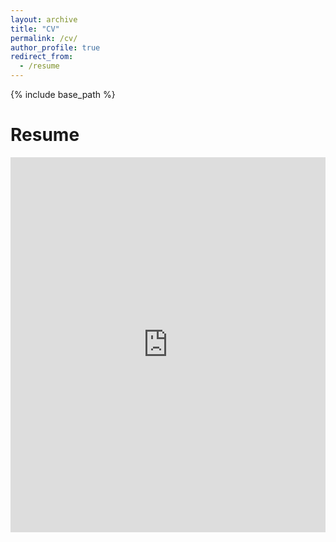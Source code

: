 ```yaml
---
layout: archive
title: "CV"
permalink: /cv/
author_profile: true
redirect_from:
  - /resume
---
```


{% include base_path %}

<div class="container my-5">
    <h1 class="text-center">Resume</h1>
    <div class="d-flex justify-content-center">
        <iframe src="https://www.overleaf.com/read/kkmkmqvyffnh#b3d198" width="100%" height="600" style="border: none;"></iframe>
    </div>
</div>
